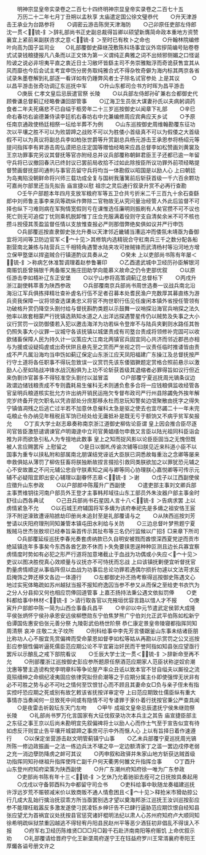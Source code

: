 <!-- { "loadSidebar": true } -->
　　明神宗显皇帝实录卷之二百七十四终明神宗显皇帝实录卷之二百七十五
　　万历二十二年七月丁丑朔以孟秋享  太庙遣定国公徐文璧恭代
　　○升天津游击王承业为台路参将
　　○调密云游击陈爕天津海防
　　○己卯原任吏部左侍郎沈一贯＜锍-釒＞辞礼部尚书正史副总裁得旨卿以硕望新膺简命政本重地方资赞襄宜上紧前来副朕咨求之意＜锍-釒＞至时已有枚卜之命也
　　○升翰林院编修叶向高为国子监司业　　○礼部覆御史薛继茂敷陈科场事宜议外帘摉简编号贴卷卷式试录钱粮捷报凡八条而以正文体为第一义谓纯正典雅之词不出倾邪侧媚之口怪诞险诐之说必非坦夷平直之衷近日士习敝坏皆繇主司不务崇雅黜浮而奇诡获售宜其从风而靡也今后会试主考宜申饬分房务取纯雅合式不得杂牧奇僻为海内标其两京各省试录朱墨卷解到礼部逐一看详如有仍踵弊风者士子除名试官参处  上是其议
　　○以昌平游击张奇功调辽东巡抚中军
　　○升山东都司佥书方时晖为昌平游击
　　○庚辰  仁孝文皇后忌辰遣官祭  长陵
　　○以兵部左侍郎孙矿兼右佥都御史代顾餋谦总督蓟辽经略餋谦回部管事
　　○辽海卫生员张大谋妻孙氏以夫病躬调药食者二年夫死痛悲不已自缢于柩旁年二十三岁巡按御史以闻章下礼部
　　○辛巳命右春坊右谕德兼侍读李廷机右春坊右中允兼编修周应宾典应天乡试
　　○予原任南京通政使杨廷相祭一坛给半葬不为例
　　○山东巡按御史周维翰勘覆东征功次以平壤之胜不可以为败碧蹄之战败不可以为胜倭小首级真不可以为假倭之大首级假不可以为真议将副总兵李如柏张世爵等升赏副总兵杨元游击王承恩参将杨绍元等提问指挥李有昇游击周弘谟把总庄定国等赠恤经略宋应昌总督李如松赞画刘黄裳及王京功罪事完另议其督抚等官亦附经总并议兵部覆称朝鲜君臣王子还都已逾一年留守兵将已议撤回春汛已终封议已罢前局收拾不过如此除按臣所议功罪外前项经略提督赞画督抚部司通判与事官员留守兵将均当一体勘叙以昭国是以励人心  上曰朝廷为岛夷陷没朝鲜命将兴师三载功成全复与国树我藩篱前后斩获首级一千六百余颗功可嘉尚尔部里还当先拟告  庙宣捷以慰  祖宗之灵后通行叙录升赏不必再行查勘
　　○壬午户部题本年四月支放军粮府军等五卫仓共亏折米二千三百九十余石查繇郎中刘师鲁主事李来凤等疏纵作弊除二官物故无从究问量治经管人外此后监督不可择也纵下刁难则病在军狥情宽假则亏在课惟选任廉明则振刷有人矣官攒不可不议也死亡则无可追偿丁忧则乘机脱卸惟丁庄佥充服满着役则守支自清矣余米不可不核也攒斗觊侵其羡盈监督任情以支放惟查报必严则那借弊绝矣俱如议并严行申饬
　　○兵部覆巡按直隶御史张允升奏以天津邻近畿辅当漕运冲而倭氛未靖亟为备御宜将河间等卫防边官军＜宀十见＞其修筑内选精锐合守舡南兵三千之数分配各船劄营南北兼练与陆营兵三千相犄角遇警水陆夹攻可挫贼锋而武清杨村等沿河地方增立保甲墪堡以捍盗贼合行镇道酌议具奏从之
　　○癸未  上以吏部尚书陈有年屡＜锍-釒＞称病乞休准暂调理着赵参鲁署印
　　○乙酉遣武城中卫经历孙臣解银河南赈饥臣曾捐银千两备赈又施庄田助学向能慕义故命之仍令吏部优叙
　　○以原任游击李如梧补辽东正安堡
　　○以宁山参将高策调蓟辽总督标下
　　○丙戌升浙江副使韩萃善为陕西参政
　　○兵部覆南京兵部尚书周世选奏一议战兵南北沿海沿江军兵俱拣择精壮查补虗名行伍不足者召募本处耆民渔户充数厚其募直练为游兵资我保障一议将领查选谋勇忠义将官不拘世职行伍见任废闲本镇外省授任管领有功破格升赏仍降空头劄付给与督抚斟酌类题以示鼓舞一议哨探沿海官兵哨探之法久弛率以故套相蒙严行抚镇选熟知水道之人出洋远探遇警星传仍以贼势及失事之大小议行赏罚一议防御倭若入犯以邀击海洋为功若纵令登岸不与陆兵夹剿则水路任其咎仍照失事大小议罪一议城守各该抚镇以城堡责成有司墪台责成将领修补完固可以收歛储畜保障人民为持久计一议策应大江南北两镇官兵固宜同心共济而邻近郡邑亦相与为援或设疑捣虗或出奇伏阱且悬先至之赏而严坐视之罚一议责任临时推诿皆由责成不严凡属沿海均当申饬如蓟辽保定山东浙江应天凤阳福建广东操江及总督抚按严行守土道将各任职事不得玩忽致误一议赏罚先该东倭猖獗题定赏格合照前悬示以激励人心至如陆战冲锋水战沉船俱为上功不论斩获首级其退缩者必罪得旨如议行但近来伪劄诈官甚多不得轻准空头劄付以滋冒滥
　　○户部覆宁夏巡抚周光镐条议边政谓边储钱粮责成不专则蠹耗易生催科无术则逋负愈多合将一应钱粮俱监收经管各官呈明兵粮道核实批允方许出纳开销民运拖欠专督布政司严行州县除蠲免外挨年解完岁终备开完欠职名以凭咨部处分庶那移永杜而怠玩知警矣边氓聚散由抚字之得失宁镇值凋残之后逃亡过半若不加意休息催科太急是驱之使去也宜尽蠲二十一年未完屯粮止令办纳见年租税且军饷已经处给无庸抵补是既无亏于额饷又不病乎贫军矣报允
　　○丁亥大学士赵志皋奏称南京浙江道御史柳佐论臣谓  皇上因会推合臣尽逐司官皆臣激怒谴谪谏官卢明诹逯中立司官黄娼缙勿申救又言臣以陆光祖同科臣诣会推为非而欲急引私人为专擅地此数事  皇上之知而捉风影以论臣臣固当之无愧但既被人言应赐罢斥  上慰留之
　　○是日以御札传谕次辅等曰朕见近来科道小臣不以国事为重专以挟私附和部属南北朋谋结党诬诋大臣朕已洞悉故每重治之念卿等屡来申救俱姑从薄罚了柳佐狂畜将朕独断故捏言掇拾引救同类朕欲加之以罪犹恐元辅之心不安故置之不问元辅公忠自守朕素知之闻与卿等同心协理朕心嘉悦卿等可传示元辅不必疑阻宜即出安心辅理以副眷怀志皋＜锍-釒＞谢
　　○戊子以江西副使侯应徵升山东参政
　　○以户部郎中陈履升广西副使
　　○遣吏部主事刘文卿兵部主事贾维钥往河南户部员外王登才主事韩邦域往山东工部员外朱汝器户部主事金时舒往山西各典试
　　○己丑兵部尚书石星因人言十八＜锍-釒＞告病求罢  上以虏情紧急不允
　　○以石城王府辅国将军多燽为该府奉祀先是多燽之祖安恪王宸浮不附逆濠致遭诬陷掳劫印册尚未追封至是礼部覆请与之
　　○从陕西巡按刘芳誉请以庆阳府理刑同知兼管本镇屯田水利给与关防
　　○三边总督叶梦熊题宁夏叛贼马世杰张敖坝已经奉旨枭首传示其扯布等三名仍行监候以广招犭□来章下所司
　　○兵部覆延绥巡抚李春光奏套虏纳款已久自明安被戮而酋恨深西夏党逆而贡市绝延镇连年多事矣今东西各酋乞款不休而卜失免要挟思逞种种叵测且边长兵寡宜察虏情度时势如有必犯之形严行道将加意堵截止于血战为功偶或小失应＜宀十见＞吏议以图决胜傥真心效顺量与议抚亦不可恃抚而忘战  上曰该镇抚剿便宜听督抚官酌量虏情顺逆从事临阵但以血战为功事后总论功罪若遇偶尔损折勿遽以文法苛求反启掩饰之弊还移文各边一体遵行
　　○左都御史孙丕扬考察得巡按御史陈遇文心地过实宪体略疏如苏州越狱当报不报知府逸囚当参不参又从而保之至给吏书衣饩为之分人分县抑又何也相应罚俸回道管事  上嘉丕扬持法秉公遇文依拟罚俸
　　○吏科都给事中林材＜锍-釒＞请行取各官以充掖垣优容言路以惜人才不报
　　○庚寅升户部郎中陈一简为山西佥事备兵昌平
　　○辛卯以中元节遣武定侯郭大成隆平侯张炳怀宁侯孙承恩安远侯柳懋勋东宁伯焦梦熊广宁伯刘允正武平伯陈如松新宁伯谭国佐惠安伯张元善分祭  九陵彰武伯杨世阶祭  恭仁康定景皇帝陵寝都指挥同知周清祭  哀冲  庄敬二太子坟所
　　○刑科给事中李先芳言倭踞釜山东事未结诸臣朋比称功人心不服宜先赏偏禆而受命蒙恩如督李如松等姑从再勘以示赏罚之公又巡按彭应参狠性偏听逼死儒臣范应期公论不平宜窘治奸民而干誉阿指如知县张应望亟行罢斥以示酿乱之戒下部院看议
　　○壬辰大学士沈一贯＜锍-釒＞辞新命至再不允
　　○刑部覆浙江巡按御史彭应参所题原任祭酒范应期家人范臣状称逆奴俞潮沈惠等讐主造谤构党李明章科等争论屋产率众丑诋以致本官不甘自缢夫以厮役之流竟殒缙绅之命纲纪凌夷固应依律究拟但俞潮等之于应期分属主仆即使强悍无状非有必不可胜之势与必不可吐之情何至饮恨甘心而不顾且其妻命女□负与亲子侄未有指实控吁恐应期之死或别有故乞敕该省抚按详审定夺  上曰范应期致仕儒臣纵有重大事情亦当奏闻何一旦致死中间或有隐情不可专诿罪于家仆着行抚按官秉公严查具闻
　　○是夜雷击祈榖坛东天门左吻　　○甲午  成祖文皇帝忌辰遣抚宁侯朱继勋祭  长陵
　　○礼部尚书罗万化言国家有大征伐叙录功次本兵主之其告  庙宣捷臣部主之东征之事王京以后尚未勘明宜先叙偏禆将士以励人心而作士气至于宣告似宜有待如虑反汗则宜止告平壤开城碧蹄之事庶可示中外而惬人心  上以有旨择日着作速遵行
　　○以保定坐营游击赵文明管蓟镇宁山事
　　○乙未兵部覆宁夏巡抚周光镐所陈一修边政振画一之法一练边兵汰不堪之卒一定边额清家丁之滥一罢边戍停老弱之充一消边孽防降虏之衅可其议
　　○丙申叙和政驿并朱家山地方斩获达贼首级功指挥同知孙继祖升指挥使阵亡副千户何天衢男何雒文升指挥佥事
　　○丁酉升山东登州府知府梁策为陕西副使
　　○升广东潮州府知府徐一唯为广东参政
　　○吏部尚书陈有年十三＜锍-釒＞乞休乃允着驰驲去痊可之日抚按具奏起用
　　○戊戌以守备郭酉科为中都留守司佥书
　　○吏科给事中耿随龙奏福建巡抚许浮远岁荒不赈顿减米价以致商贩不通人情愈困且＜宀十见＞释抢米市猾劫掠公行几成大乱始行擒治抚驭乖方所当亟罢别选才望以奠海邦浙江巡抚王汝训巡按彭应参不能理枉戢嚣反多激发遂使刁民凌铄乡绅讦告不已肆行逼胁范应期饮恨自经知县张应望尤为首祸宜议处抚按县官惩究诸奸棍明法纪以肃人心苏州府知府卢大顺同知徐希明疏纵狱禁重囚越逃不得轻宥丹阳县民赵州平等恶少酒狂初非倡乱不得误入不报
　　○府军右卫经历陈维贤□□□月□榖千石赴济南南阳等府赈饥  上命优叙示劝
　　○礼部覆请给晋府宁化王新垄周府遂宁王在钰益府罗川王常湑襄府枣阳王厚爥各谥号册文许之
